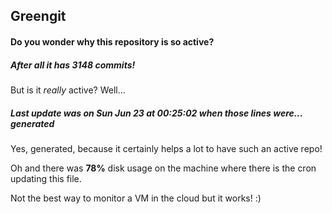 ## Greengit

#### Do you wonder why this repository is so active?

##### After all it has 3148 commits!

But is it *really* active? Well...

##### Last update was on Sun Jun 23 at 00:25:02 when those lines were... generated

Yes, generated, because it certainly helps a lot to have such an active repo!

Oh and there was **78%** disk usage on the machine
where there is the cron updating this file.

Not the best way to monitor a VM in the cloud but it works! :)
